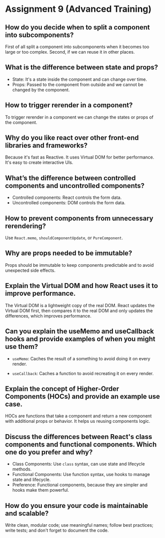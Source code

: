 # Assignment 9 (Advanced Training)

## How do you decide when to split a component into subcomponents?

First of all split a component into subcomponents when it becomes too large or too complex. Second, if we can reuse it in other places.

## What is the difference between state and props?

- State: It's a state inside the component and can change over time.
- Props: Passed to the component from outside and we cannot be changed by the component.

## How to trigger rerender in a component?

To trigger rerender in a component we can change the states or props of the component.

## Why do you like react over other front-end libraries and frameworks?

Because it's fast as Reactive. It uses Virtual DOM for better performance. It's easy to create interactive UIs.

## What’s the difference between controlled components and uncontrolled components?

- Controlled components: React controls the form data.
- Uncontrolled components: DOM controls the form data.

## How to prevent components from unnecessary rerendering?

Use `React.memo`, `shouldComponentUpdate`, or `PureComponent`.

## Why are props needed to be immutable?

Props should be immutable to keep components predictable and to avoid unexpected side effects.

## Explain the Virtual DOM and how React uses it to improve performance.

The Virtual DOM is a lightweight copy of the real DOM. React updates the Virtual DOM first, then compares it to the real DOM and only updates the differences, which improves performance.

## Can you explain the useMemo and useCallback hooks and provide examples of when you might use them?

- `useMemo`: Caches the result of a something to avoid doing it on every render.

- `useCallback`: Caches a function to avoid recreating it on every render.

## Explain the concept of Higher-Order Components (HOCs) and provide an example use case.

HOCs are functions that take a component and return a new component with additional props or behavior. It helps us reusing components logic.

## Discuss the differences between React's class components and functional components. Which one do you prefer and why?

- Class Components: Use `class` syntax, can use state and lifecycle methods.
- Functional Components: Use function syntax, use hooks to manage state and lifecycle.
- Preference: Functional components, because they are simpler and hooks make them powerful.

## How do you ensure your code is maintainable and scalable?

Write clean, modular code; use meaningful names; follow best practices; write tests; and don't forget to document the code.
